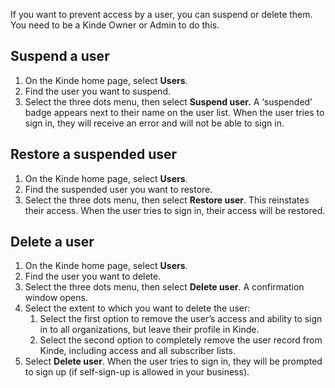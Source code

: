 
If you want to prevent access by a user, you can suspend or delete them. You need to be a Kinde Owner or Admin to do this.

## **Suspend a user**

1. On the Kinde home page, select **Users**.
2. Find the user you want to suspend.
3. Select the three dots menu, then select **Suspend user.** A ‘suspended’ badge appears next to their name on the user list. When the user tries to sign in, they will receive an error and will not be able to sign in.

## **Restore a suspended user**

1. On the Kinde home page, select **Users**.
2. Find the suspended user you want to restore.
3. Select the three dots menu, then select **Restore user**. This reinstates their access. When the user tries to sign in, their access will be restored.

## **Delete a user**

1. On the Kinde home page, select **Users**.
2. Find the user you want to delete.
3. Select the three dots menu, then select **Delete user**. A confirmation window opens.
4. Select the extent to which you want to delete the user:
   1. Select the first option to remove the user’s access and ability to sign in to all organizations, but leave their profile in Kinde.
   2. Select the second option to completely remove the user record from Kinde, including access and all subscriber lists.
5. Select **Delete user**. When the user tries to sign in, they will be prompted to sign up (if self-sign-up is allowed in your business).
